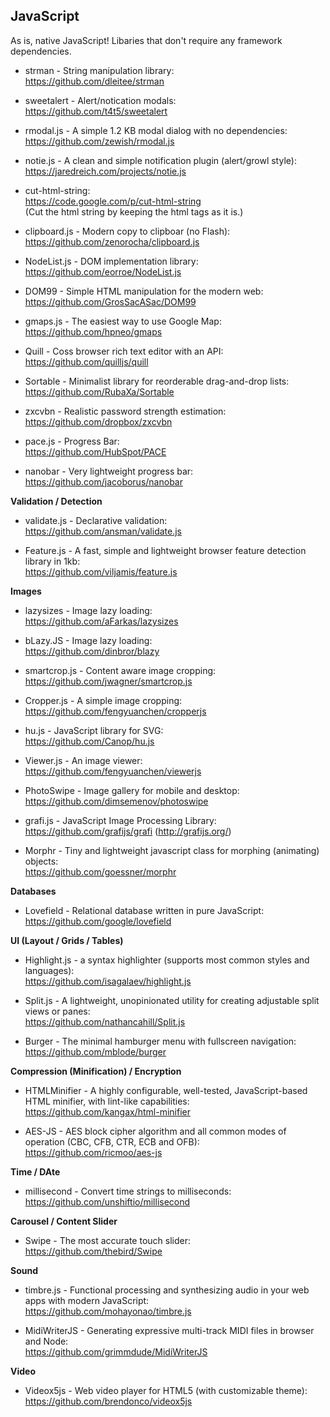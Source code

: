 ## JavaScript

As is, native JavaScript! Libaries that don't require any framework dependencies.

- strman - String manipulation library:
<br/>https://github.com/dleitee/strman

- sweetalert - Alert/notication modals:
<br/>https://github.com/t4t5/sweetalert

- rmodal.js - A simple 1.2 KB modal dialog with no dependencies:
<br/>https://github.com/zewish/rmodal.js

- notie.js - A clean and simple notification plugin (alert/growl style):
<br/>https://jaredreich.com/projects/notie.js

- cut-html-string:
<br/>https://code.google.com/p/cut-html-string
<br/>(Cut the html string by keeping the html tags as it is.)

- clipboard.js - Modern copy to clipboar (no Flash):
<br/>https://github.com/zenorocha/clipboard.js

- NodeList.js - DOM implementation library:
<br/>https://github.com/eorroe/NodeList.js

- DOM99 - Simple HTML manipulation for the modern web:
<br/>https://github.com/GrosSacASac/DOM99

- gmaps.js - The easiest way to use Google Map:
<br/>https://github.com/hpneo/gmaps

- Quill - Coss browser rich text editor with an API:
<br/>https://github.com/quilljs/quill

- Sortable - Minimalist library for reorderable drag-and-drop lists:
<br/>https://github.com/RubaXa/Sortable

- zxcvbn - Realistic password strength estimation:
<br/>https://github.com/dropbox/zxcvbn

- pace.js - Progress Bar:
<br/>https://github.com/HubSpot/PACE

- nanobar - Very lightweight progress bar:
<br/>https://github.com/jacoborus/nanobar

**Validation / Detection**

- validate.js - Declarative validation:
<br/>https://github.com/ansman/validate.js

- Feature.js - A fast, simple and lightweight browser feature detection library in 1kb:
<br/>https://github.com/viljamis/feature.js

**Images**

- lazysizes - Image lazy loading:
<br/>https://github.com/aFarkas/lazysizes

- bLazy.JS - Image lazy loading:
<br/>https://github.com/dinbror/blazy

- smartcrop.js - Content aware image cropping:
<br/>https://github.com/jwagner/smartcrop.js

- Cropper.js - A simple image cropping:
<br/>https://github.com/fengyuanchen/cropperjs

- hu.js - JavaScript library for SVG:
<br/>https://github.com/Canop/hu.js

- Viewer.js - An image viewer:
<br/>https://github.com/fengyuanchen/viewerjs

- PhotoSwipe - Image gallery for mobile and desktop:
<br/>https://github.com/dimsemenov/photoswipe

- grafi.js - JavaScript Image Processing Library:
<br/>https://github.com/grafijs/grafi (http://grafijs.org/)

- Morphr - Tiny and lightweight javascript class for morphing (animating) objects:
<br/>https://github.com/goessner/morphr

**Databases**

- Lovefield - Relational database written in pure JavaScript:
<br/>https://github.com/google/lovefield

**UI (Layout / Grids / Tables)**

- Highlight.js - a syntax highlighter (supports most common styles and languages):
<br/>https://github.com/isagalaev/highlight.js

- Split.js - A lightweight, unopinionated utility for creating adjustable split views or panes:
<br/>https://github.com/nathancahill/Split.js

- Burger - The minimal hamburger menu with fullscreen navigation:
<br/>https://github.com/mblode/burger

**Compression (Minification) / Encryption**
- HTMLMinifier - A highly configurable, well-tested, JavaScript-based HTML minifier, with lint-like capabilities:
<br/>https://github.com/kangax/html-minifier

- AES-JS - AES block cipher algorithm and all common modes of operation (CBC, CFB, CTR, ECB and OFB):
<br/>https://github.com/ricmoo/aes-js

**Time / DAte**
- millisecond - Convert time strings to milliseconds:
<br/>https://github.com/unshiftio/millisecond

**Carousel / Content Slider**

- Swipe - The most accurate touch slider:
<br/>https://github.com/thebird/Swipe

**Sound**
- timbre.js - Functional processing and synthesizing audio in your web apps with modern JavaScript:
<br/>https://github.com/mohayonao/timbre.js

- MidiWriterJS - Generating expressive multi-track MIDI files in browser and Node:
<br/>https://github.com/grimmdude/MidiWriterJS

**Video**

- Videox5js - Web video player for HTML5 (with customizable theme):
<br/>https://github.com/brendonco/videox5js
